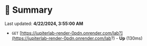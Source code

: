 # 📖 Summary
Last updated: **4/22/2024, 3:55:00 AM**

- `GET` [https://jupiterlab-render-0pdn.onrender.com/lab?](https://jupiterlab-render-0pdn.onrender.com/lab?) - **Up** (130ms)
